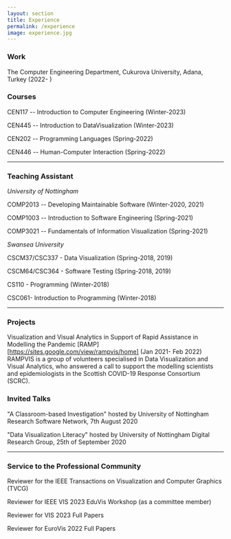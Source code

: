 ```yaml
---
layout: section
title: Experience
permalink: /experience
image: experience.jpg
---
```

### Work
The Computer Engineering Department, Cukurova University, Adana, Turkey (2022- )

### Courses

CEN117 -- Introduction to Computer Engineering (Winter-2023)

CEN445 -- Introduction to DataVisualization (Winter-2023)

CEN202 -- Programming Languages (Spring-2022)

CEN446 -- Human-Computer Interaction (Spring-2022)

---
### Teaching Assistant

_University of Nottingham_

COMP2013 -- Developing Maintainable Software (Winter-2020, 2021)

COMP1003 -- Introduction to Software Engineering (Spring-2021)

COMP3021 -- Fundamentals of Information Visualization (Spring-2021)

_Swansea University_

CSCM37/CSC337 - Data Visualization (Spring-2018, 2019)

CSCM64/CSC364 - Software Testing (Spring-2018, 2019)

CS110 - Programming (Winter-2018)

CSC061- Introduction to Programming (Winter-2018)

---

### Projects

Visualization and Visual Analytics in Support of Rapid Assistance in Modelling the Pandemic [RAMP][https://sites.google.com/view/rampvis/home] (Jan 2021- Feb 2022)
RAMPVIS is a group of volunteers specialised in Data Visualization and Visual Analytics, who answered a call to support the modelling scientists and epidemiologists in the Scottish COVID-19 Response Consortium (SCRC). 

### Invited Talks

"A Classroom-based Investigation" hosted by University of Nottingham Research Software Network, 7th August 2020

"Data Visualization Literacy" hosted by University of Nottingham Digital Research Group, 25th of September 2020

--- 
### Service to the Professional Community
Reviewer for the IEEE Transactions on Visualization and Computer Graphics (TVCG)

Reviewer for IEEE VIS 2023 EduVis Workshop (as a committee member)

Reviewer for VIS 2023 Full Papers

Reviewer for EuroVis 2022 Full Papers
